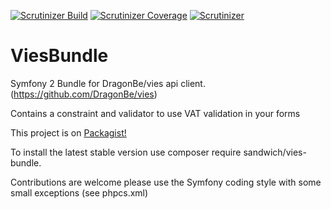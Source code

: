 [![Scrutinizer Build](https://img.shields.io/scrutinizer/build/g/MyOnlineStore/ViesBundle.svg?style=flat-square)](https://github.com/MyOnlineStore/ViesBundle)
[![Scrutinizer Coverage](https://img.shields.io/scrutinizer/coverage/g/MyOnlineStore/ViesBundle.svg?style=flat-square)](https://github.com/MyOnlineStore/ViesBundle)
[![Scrutinizer](https://img.shields.io/scrutinizer/g/MyOnlineStore/ViesBundle.svg?style=flat-square)](https://github.com/MyOnlineStore/ViesBundle)

# ViesBundle

Symfony 2 Bundle for DragonBe/vies api client. (https://github.com/DragonBe/vies)

Contains a constraint and validator to use VAT validation in your forms

This project is on [Packagist!](https://packagist.org/packages/sandwich/vies-bundle)

To install the latest stable version use composer require sandwich/vies-bundle.

Contributions are welcome please use the Symfony coding style with some small exceptions (see phpcs.xml)
